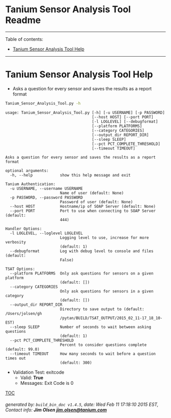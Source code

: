 Tanium Sensor Analysis Tool Readme
===========================

---------------------------
<a name='toc'>Table of contents:</a>

  * [Tanium Sensor Analysis Tool Help](#user-content-tanium-sensor-analysis-tool-help)

---------------------------

# Tanium Sensor Analysis Tool Help

  * Asks a question for every sensor and saves the results as a report format

```bash
Tanium_Sensor_Analysis_Tool.py -h
```

```
usage: Tanium_Sensor_Analysis_Tool.py [-h] [-u USERNAME] [-p PASSWORD]
                                      [--host HOST] [--port PORT]
                                      [-l LOGLEVEL] [--debugformat]
                                      [--platform PLATFORMS]
                                      [--category CATEGORIES]
                                      [--output_dir REPORT_DIR]
                                      [--sleep SLEEP]
                                      [--pct PCT_COMPLETE_THRESHOLD]
                                      [--timeout TIMEOUT]

Asks a question for every sensor and saves the results as a report format

optional arguments:
  -h, --help            show this help message and exit

Tanium Authentication:
  -u USERNAME, --username USERNAME
                        Name of user (default: None)
  -p PASSWORD, --password PASSWORD
                        Password of user (default: None)
  --host HOST           Hostname/ip of SOAP Server (default: None)
  --port PORT           Port to use when connecting to SOAP Server (default:
                        444)

Handler Options:
  -l LOGLEVEL, --loglevel LOGLEVEL
                        Logging level to use, increase for more verbosity
                        (default: 1)
  --debugformat         Log with debug level to console and files (default:
                        False)

TSAT Options:
  --platform PLATFORMS  Only ask questions for sensors on a given platform
                        (default: [])
  --category CATEGORIES
                        Only ask questions for sensors in a given category
                        (default: [])
  --output_dir REPORT_DIR
                        Directory to save output to (default: /Users/jolsen/gh
                        /pytan/BUILD/TSAT_OUTPUT/2015_02_11-17_18_10-EST)
  --sleep SLEEP         Number of seconds to wait between asking questions
                        (default: 1)
  --pct PCT_COMPLETE_THRESHOLD
                        Percent to consider questions complete (default: 99.0)
  --timeout TIMEOUT     How many seconds to wait before a question times out
                        (default: 300)
```

  * Validation Test: exitcode
    * Valid: **True**
    * Messages: Exit Code is 0



[TOC](#user-content-toc)


###### generated by: `build_bin_doc v1.4.5`, date: Wed Feb 11 17:18:10 2015 EST, Contact info: **Jim Olsen <jim.olsen@tanium.com>**